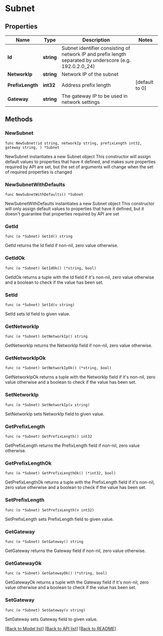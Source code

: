 # Subnet

## Properties

Name | Type | Description | Notes
------------ | ------------- | ------------- | -------------
**Id** | **string** | Subnet identifier consisting of network IP and prefix length separated by underscore (e.g. 192.0.2.0_24) | 
**NetworkIp** | **string** | Network IP of the subnet | 
**PrefixLength** | **int32** | Address prefix length | [default to 0]
**Gateway** | **string** | The gateway IP to be used in network settings | 

## Methods

### NewSubnet

`func NewSubnet(id string, networkIp string, prefixLength int32, gateway string, ) *Subnet`

NewSubnet instantiates a new Subnet object
This constructor will assign default values to properties that have it defined,
and makes sure properties required by API are set, but the set of arguments
will change when the set of required properties is changed

### NewSubnetWithDefaults

`func NewSubnetWithDefaults() *Subnet`

NewSubnetWithDefaults instantiates a new Subnet object
This constructor will only assign default values to properties that have it defined,
but it doesn't guarantee that properties required by API are set

### GetId

`func (o *Subnet) GetId() string`

GetId returns the Id field if non-nil, zero value otherwise.

### GetIdOk

`func (o *Subnet) GetIdOk() (*string, bool)`

GetIdOk returns a tuple with the Id field if it's non-nil, zero value otherwise
and a boolean to check if the value has been set.

### SetId

`func (o *Subnet) SetId(v string)`

SetId sets Id field to given value.


### GetNetworkIp

`func (o *Subnet) GetNetworkIp() string`

GetNetworkIp returns the NetworkIp field if non-nil, zero value otherwise.

### GetNetworkIpOk

`func (o *Subnet) GetNetworkIpOk() (*string, bool)`

GetNetworkIpOk returns a tuple with the NetworkIp field if it's non-nil, zero value otherwise
and a boolean to check if the value has been set.

### SetNetworkIp

`func (o *Subnet) SetNetworkIp(v string)`

SetNetworkIp sets NetworkIp field to given value.


### GetPrefixLength

`func (o *Subnet) GetPrefixLength() int32`

GetPrefixLength returns the PrefixLength field if non-nil, zero value otherwise.

### GetPrefixLengthOk

`func (o *Subnet) GetPrefixLengthOk() (*int32, bool)`

GetPrefixLengthOk returns a tuple with the PrefixLength field if it's non-nil, zero value otherwise
and a boolean to check if the value has been set.

### SetPrefixLength

`func (o *Subnet) SetPrefixLength(v int32)`

SetPrefixLength sets PrefixLength field to given value.


### GetGateway

`func (o *Subnet) GetGateway() string`

GetGateway returns the Gateway field if non-nil, zero value otherwise.

### GetGatewayOk

`func (o *Subnet) GetGatewayOk() (*string, bool)`

GetGatewayOk returns a tuple with the Gateway field if it's non-nil, zero value otherwise
and a boolean to check if the value has been set.

### SetGateway

`func (o *Subnet) SetGateway(v string)`

SetGateway sets Gateway field to given value.



[[Back to Model list]](../README.md#documentation-for-models) [[Back to API list]](../README.md#documentation-for-api-endpoints) [[Back to README]](../README.md)


